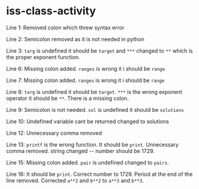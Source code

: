 # iss-class-activity

Line 1: Removed colon which threw syntax error

Line 2: Semicolon removed as it is not needed in python

Line 3: `targ` is undefined it should be `target` and `***` changed to `**` which is the proper exponent function.

Line 6: Missing colon added. `ranges` is wrong it i should be `range`

Line 7: Missing colon added. `ranges` is wrong it i should be `range`

Line 8: `targ` is undefined it should be `target`. `***` is the wrong exponent operator it should be `**`. There is a missing colon.

Line 9: Semicolon is not needed. `sol` is undefined it should be `solutions`

Line 10: Undefined variable cant be returned changed to solutions

Line 12: Unnecessary comma removed

Line 13: `printf` is the wrong function. It should be `print`. Unnecessary comma removed. string changed -- number should be 1729.

Line 15: Missing colon added. `pair` is undefined changed to `pairs`.

Line 16: It should be `print`. Correct number to 1729. Period at the end of the line removed. Corrected `a**2` and `b**2` to `a**3` and `b**3`.
